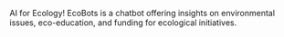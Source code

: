 AI for Ecology!
EcoBots is a chatbot offering insights on environmental issues, eco-education, and funding for ecological initiatives.
